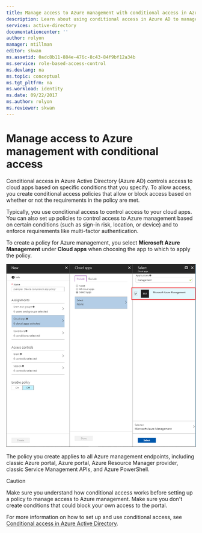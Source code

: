 ```yaml
---
title: Manage access to Azure management with conditional access in Azure Active Directory
description: Learn about using conditional access in Azure AD to manage access to Azure management.
services: active-directory
documentationcenter: ''
author: rolyon
manager: mtillman
editor: skwan
ms.assetid: 0adc8b11-884e-476c-8c43-84f9bf12a34b
ms.service: role-based-access-control
ms.devlang: na
ms.topic: conceptual
ms.tgt_pltfrm: na
ms.workload: identity
ms.date: 09/22/2017
ms.author: rolyon
ms.reviewer: skwan
---
```


# Manage access to Azure management with conditional access

Conditional access in Azure Active Directory (Azure AD) controls access to cloud apps based on specific conditions that you specify. To allow access, you create conditional access policies that allow or block access based on whether or not the requirements in the policy are met. 

Typically, you use conditional access to control access to your cloud apps. You can also set up policies to control access to Azure management based on certain conditions (such as sign-in risk, location, or device) and to enforce requirements like multi-factor authentication.

To create a policy for Azure management, you select **Microsoft Azure Management** under **Cloud apps** when choosing the app to which to apply the policy.

![Conditional access for Azure management](./media/conditional-access-azure-management/conditional-access-azure-mgmt.png)

The policy you create applies to all Azure management endpoints, including classic Azure portal, Azure portal, Azure Resource Manager provider, classic Service Management APIs, and Azure PowerShell.

> [!CAUTION]
> Make sure you understand how conditional access works before setting up a policy to manage access to Azure management. Make sure you don't create conditions that could block your own access to the portal.

For more information on how to set up and use conditional access, see [Conditional access in Azure Active Directory](../active-directory/active-directory-conditional-access-azure-portal.md).